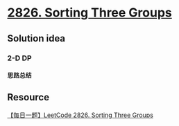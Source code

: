 # [2826. Sorting Three Groups](https://leetcode.com/problems/sorting-three-groups/description/)

## Solution idea
### 2-D DP
#### 思路总结


## Resource
[【每日一题】LeetCode 2826. Sorting Three Groups](https://www.youtube.com/watch?v=ALMwLrMHURo&list=PLwdV8xC1EWHrtgsYCcDTXIMVaHSlsnLzL&index=15&ab_channel=HuifengGuan)